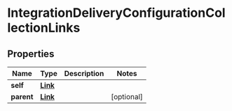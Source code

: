 

# IntegrationDeliveryConfigurationCollectionLinks


## Properties

Name | Type | Description | Notes
------------ | ------------- | ------------- | -------------
**self** | [**Link**](Link.md) |  | 
**parent** | [**Link**](Link.md) |  |  [optional]



